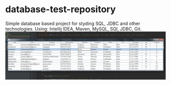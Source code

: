 # database-test-repository
Simple database based project for styding SQL, JDBC and other technologies.
Using: 
Intellij IDEA,
Maven,
MySQL,
SQl,
JDBC,
Git.
![Screenshot](https://raw.githubusercontent.com/Warpenss/database-test-repository/master/other/jtable.jpg)
